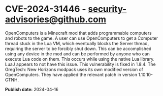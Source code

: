 # CVE-2024-31446 - security-advisories@github.com

OpenComputers is a Minecraft mod that adds programmable computers and robots to the game. A user can use OpenComputers to get a Computer thread stuck in the Lua VM, which eventually blocks the Server thread, requiring the server to be forcibly shut down. This can be accomplished using any device in the mod and can be performed by anyone who can execute Lua code on them. This occurs while using the native Lua library. LuaJ appears to not have this issue. This vulnerability is fixed in 1.8.4. The GregTech: New Horizons modpack uses its own modified version of OpenComputers. They have applied the relevant patch in version 1.10.10-GTNH.

**Publish date:** 2024-04-16
